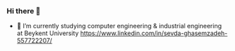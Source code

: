 ### Hi there 👋



- 🔭 I’m currently studying computer engineering & industrial engineering at Beykent University
https://www.linkedin.com/in/sevda-ghasemzadeh-557722207/


